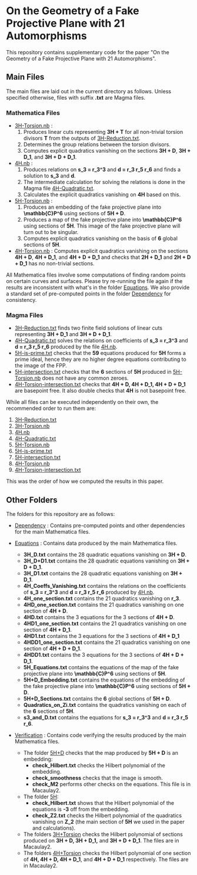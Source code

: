 # On the Geometry of a Fake Projective Plane with 21 Automorphisms
This repository contains supplementary code for the paper "On the Geometry of a Fake Projective Plane with 21 Automorphisms".

## Main Files

The main files are laid out in the current directory as follows. Unless specified otherwise, files with suffix **.txt** are Magma files.

### Mathematica Files
- [3H-Torsion.nb](3H-Torsion.nb) : 
    1. Produces linear cuts representing **3H + T** for all non-trivial torsion divisors **T** from the outputs of [3H-Reduction.txt](3H-Reduction.txt). 
    2. Determines the group relations between the torsion divisors.
    3. Computes explicit quadratics vanishing on the sections **3H + D**, **3H + D_1**, and **3H + D + D_1**.
- [4H.nb](4H.nb) : 
    1. Produces relations on **s_3 = r_3^3** and **d = r_3 r_5 r_6** and finds a solution to **s_3** and **d**.
    2. The intermediate calculation for solving the relations is done in the Magma file [4H-Quadratic.txt](4H-Quadratic.txt).
    3. Calculates the explicit quadratics vanishing on **4H** based on this. 
- [5H-Torsion.nb](5H-Torsion.nb) :
    1. Produces an embedding of the fake projective plane into **\mathbb{C}P^6** using sections of **5H + D**.
    2. Produces a map of the fake projective plane into **\mathbb{C}P^6** using sections of **5H**. This image of the fake projective plane will turn out to be singular.
    3. Computes explicit quadratics vanishing on the basis of **6** global sections of **5H**.
- [4H-Torsion.nb](4H-Torsion.nb) : Computes explicit quadratics vanishing on the sections **4H + D**, **4H + D_1**, and **4H + D + D_1** and checks that **2H + D_1** and **2H + D + D_1** has no non-trivial sections.

All Mathematica files involve some computations of finding random points on certain curves and surfaces. Please try re-running the file again if the results are inconsistent with what's in the folder [Equations](Equations). We also provide a standard set of pre-computed points in the folder [Dependency](Dependency) for consistency.

### Magma Files
- [3H-Reduction.txt](3H-Reduction.txt) finds two finite field solutions of linear cuts representing **3H + D_1** and **3H + D + D_1**.
- [4H-Quadratic.txt](4H-Quadratic.txt) solves the relations on coefficients of **s_3 = r_3^3** and **d = r_3 r_5 r_6** produced by the file [4H.nb](4H.nb).
- [5H-is-prime.txt](5H-is-prime.txt) checks that the **59** equations produced for **5H** forms a prime ideal, hence they are no higher degree equations contributing to the image of the FPP.
- [5H-intersection.txt](5H-intersection.txt) checks that the **6** sections of **5H** produced in [5H-Torsion.nb](5H-Torsion.nb) does not have any common zeroes.
- [4H-Torsion-intersection.txt](4H-Torsion-intersection.txt) checks that **4H + D, 4H + D_1, 4H + D + D_1** are basepoint free. It also double checks that **4H** is not basepoint free.

While all files can be executed independently on their own, the recommended order to run them are:
1. [3H-Reduction.txt](3H-Reduction.txt)
2. [3H-Torsion.nb](3H-Torsion.nb)
3. [4H.nb](4H.nb)
4. [4H-Quadratic.txt](4H-Quadratic.txt)
5. [5H-Torsion.nb](5H-Torsion.nb)
6. [5H-is-prime.txt](5H-is-prime.txt)
7. [5H-intersection.txt](5H-intersection.txt)
8. [4H-Torsion.nb](4H-Torsion.nb)
9. [4H-Torsion-intersection.txt](4H-Torsion-intersection.txt)

This was the order of how we computed the results in this paper. 

## Other Folders
The folders for this repository are as follows:
- [Dependency](Dependency) : Contains pre-computed points and other dependencies for the main Mathematica files. 
- [Equations](Equations) : Contains data produced by the main Mathematica files.
    - **3H_D.txt** contains the 28 quadratic equations vanishing on **3H + D**.
    - **3H_D+D1.txt** contains the 28 quadratic equations vanishing on **3H + D + D_1**.
    - **3H_D1.txt** contains the 28 quadratic equations vanishing on **3H + D_1**.
    - **4H_Coeffs_Vanishing.txt** contains the relations on the coefficients of **s_3 = r_3^3** and **d = r_3 r_5 r_6** produced by [4H.nb](4H.nb).
    - **4H_one_section.txt** contains the 21 quadratics vanishing on **r_3**.
    - **4HD_one_section.txt** contains the 21 quadratics vanishing on one section of **4H + D**.
    - **4HD.txt** contains the 3 equations for the 3 sections of **4H + D**.
    - **4HD1_one_section.txt** contains the 21 quadratics vanishing on one section of **4H + D_1**.
    - **4HD1.txt** contains the 3 equations for the 3 sections of **4H + D_1**
    - **4HDD1_one_section.txt** contains the 21 quadratics vanishing on one section of **4H + D + D_1**.
    - **4HDD1.txt** contains the 3 equations for the 3 sections of **4H + D + D_1**.
    - **5H_Equations.txt** contains the equations of the map of the fake projective plane into **\mathbb{C}P^6** using sections of **5H**.
    - **5H+D_Embedding.txt** contains the equations of the embedding of the fake projective plane into **\mathbb{C}P^6** using sections of **5H + D**.
    - **5H+D_Sections.txt** contains the **6** global sections of **5H + D**.
    - **Quadratics_on_Zi.txt** contains the quadratics vanishing on each of the **6** sections of **5H**.
    - **s3_and_D.txt** contains the equations for **s_3 = r_3^3** and **d = r_3 r_5 r_6**.

- [Verification](Verification) : Contains code verifying the results produced by the main Mathematica files.
    - The folder [5H+D](Verification/5H+D/) checks that the map produced by **5H + D** is an embedding:
        - **check_Hilbert.txt** checks the Hilbert polynomial of the embedding.
        - **check_smoothness** checks that the image is smooth.
        - **check_M2** performs other checks on the equations. This file is in Macaulay2.
    - The folder [5H](Verification/5H/):
        - **check_Hilbert.txt** shows that the Hilbert polynomial of the equations is **-3** off from the embedding.
        - **check_Z2.txt** checks the Hilbert polynomial of the quadratics vanishing on **Z_2** (the main section of **5H** we used in the paper and calculations).
    - The folders [3H+Torsion](Verification/3H+Torsion/) checks the Hilbert polynomial of sections produced on **3H + D, 3H + D_1,** and **3H + D + D_1**. The files are in Macaulay2.
    - The folders [4H+Torsion](Verification/4H+Torsion/) checks the Hilbert polynomial of one section of **4H, 4H + D, 4H + D_1**, and **4H + D + D_1** respectively. The files are in Macaulay2.
